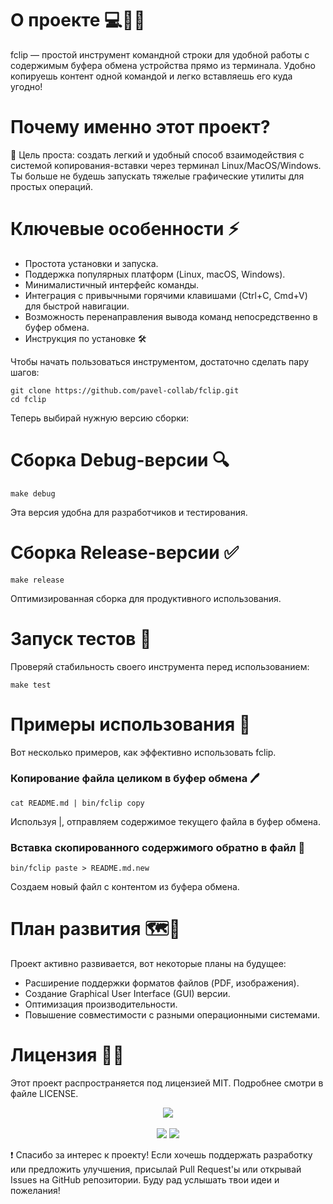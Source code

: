 # О проекте 💻🧑‍💻
fclip — простой инструмент командной строки для удобной работы с содержимым буфера обмена устройства прямо из терминала. Удобно копируешь контент одной командой и легко вставляешь его куда угодно!

# Почему именно этот проект?
🎯 Цель проста: создать легкий и удобный способ взаимодействия с системой копирования-вставки через терминал Linux/MacOS/Windows. Ты больше не будешь запускать тяжелые графические утилиты для простых операций.

# Ключевые особенности ⚡️
- Простота установки и запуска.
- Поддержка популярных платформ (Linux, macOS, Windows).
- Минималистичный интерфейс команды.
- Интеграция с привычными горячими клавишами (Ctrl+C, Cmd+V) для быстрой навигации.
- Возможность перенаправления вывода команд непосредственно в буфер обмена.
- Инструкция по установке 🛠️

Чтобы начать пользоваться инструментом, достаточно сделать пару шагов:

```
git clone https://github.com/pavel-collab/fclip.git
cd fclip
```

Теперь выбирай нужную версию сборки:

# Сборка Debug-версии 🔍
```
make debug
```
Эта версия удобна для разработчиков и тестирования.

# Сборка Release-версии ✅
```
make release
```
Оптимизированная сборка для продуктивного использования.

# Запуск тестов 🐾
Проверяй стабильность своего инструмента перед использованием:
```
make test
```

# Примеры использования 🌟
Вот несколько примеров, как эффективно использовать fclip.

### Копирование файла целиком в буфер обмена 🖊️
```
cat README.md | bin/fclip copy
```
Используя |, отправляем содержимое текущего файла в буфер обмена.

### Вставка скопированного содержимого обратно в файл 📄
```
bin/fclip paste > README.md.new
```
Создаем новый файл с контентом из буфера обмена.

# План развития 🗺️🤗
Проект активно развивается, вот некоторые планы на будущее:

- Расширение поддержки форматов файлов (PDF, изображения).
- Создание Graphical User Interface (GUI) версии.
- Оптимизация производительности.
- Повышение совместимости с разными операционными системами.

# Лицензия 🏃‍♂️
Этот проект распространяется под лицензией MIT. Подробнее смотри в файле LICENSE.

<div align="center">
  <a href="https://github.com/pavel-collab/fclip/blob/master/LICENSE"><img src="https://img.shields.io/badge/license-MIT-blue.svg"></a>
  <br><br>
  <!-- Языковая статистика -->
  <a href="https://github.com/pavel-collab/fclip"><img src="https://img.shields.io/github/repo-size/pavel-collab/fclip"></a>
  <a href="https://github.com/pavel-collab/fclip/commits/main"><img src="https://img.shields.io/github/last-commit/pavel-collab/fclip"></a>
</div>

❗ Спасибо за интерес к проекту! Если хочешь поддержать разработку или предложить улучшения, присылай Pull Request'ы или открывай Issues на GitHub репозитории. Буду рад услышать твои идеи и пожелания!